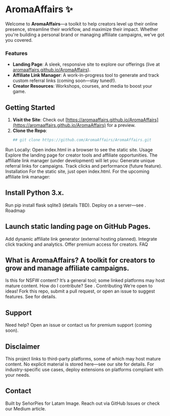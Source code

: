 # AromaAffairs ✨

Welcome to **AromaAffairs**—a toolkit to help creators level up their online presence, streamline their workflow, and maximize their impact. Whether you're building a personal brand or managing affiliate campaigns, we’ve got you covered.

### Features
- **Landing Page**: A sleek, responsive site to explore our offerings (live at [aromaaffairs.github.io/AromaAffairs](https://aromaaffairs.github.io/AromaAffairs)).
- **Affiliate Link Manager**: A work-in-progress tool to generate and track custom referral links (coming soon—stay tuned!).
- **Creator Resources**: Workshops, courses, and media to boost your game.

## Getting Started
1. **Visit the Site**: Check out [https://aromaaffairs.github.io/AromaAffairs](https://aromaaffairs.github.io/AromaAffairs) for a preview.
2. **Clone the Repo**:
   ```bash
   ## git clone https://github.com/AromaAffairs/AromaAffairs.git
Run Locally: Open index.html in a browser to see the static site.
Usage
Explore the landing page for creator tools and affiliate opportunities.
The affiliate link manager (under development) will let you:
Generate unique referral links for campaigns.
Track clicks and performance (future feature).
Installation
For the static site, just open index.html. For the upcoming affiliate link manager:

## Install Python 3.x.
Run pip install flask sqlite3 (details TBD).
Deploy on a server—see .
Roadmap
 ## Launch static landing page on GitHub Pages.
 Add dynamic affiliate link generator (external hosting planned).
 Integrate click tracking and analytics.
 Offer premium access for creators.
FAQ
## What is AromaAffairs? A toolkit for creators to grow and manage affiliate campaigns.
Is this for NSFW content? It’s a general tool; some linked platforms may host mature content.
How do I contribute? See .
Contributing
We’re open to ideas! Fork this repo, submit a pull request, or open an issue to suggest features. See  for details.

  ## Support
Need help? Open an issue or contact us for premium support (coming soon).

## Disclaimer
This project links to third-party platforms, some of which may host mature content. No explicit material is stored here—see our site for details. For industry-specific use cases, deploy extensions on platforms compliant with your needs.

## Contact
Built by SeñorPies for Latam Image. Reach out via GitHub Issues or check our Medium article.
